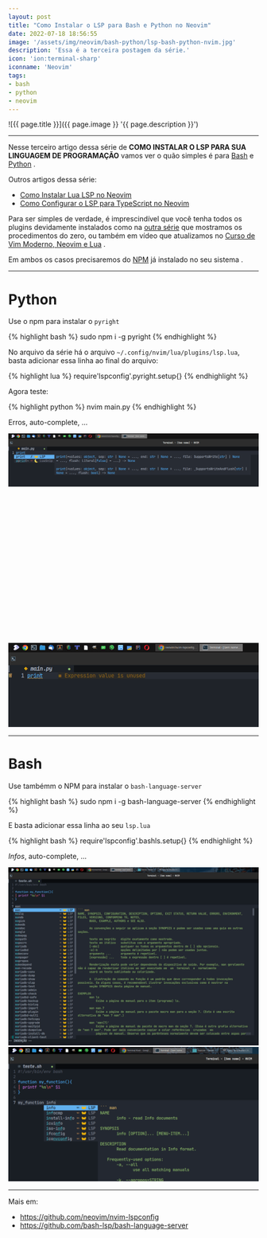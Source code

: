 ```yaml
---
layout: post
title: "Como Instalar o LSP para Bash e Python no Neovim"
date: 2022-07-18 18:56:55
image: '/assets/img/neovim/bash-python/lsp-bash-python-nvim.jpg'
description: 'Essa é a terceira postagem da série.'
icon: 'ion:terminal-sharp'
iconname: 'Neovim'
tags:
- bash
- python
- neovim
---
```


![{{ page.title }}]({{ page.image }} '{{ page.description }}')

---

Nesse terceiro artigo dessa série de **COMO INSTALAR O LSP PARA SUA LINGUAGEM DE PROGRAMAÇÃO** vamos ver o quão simples é para [Bash](https://terminalroot.com.br/tags#bash) e [Python](https://terminalroot.com.br/tags#python) .

Outros artigos dessa série:
+ [Como Instalar Lua LSP no Neovim](https://terminalroot.com.br/2022/06/como-instalar-lua-lsp-no-neovim.html)
+ [Como Configurar o LSP para TypeScript no Neovim](https://terminalroot.com.br/2022/07/como-configurar-o-lsp-para-typescript-no-neovim.html)


Para ser simples de verdade, é imprescindível que você tenha todos os plugins devidamente instalados como na [outra série](https://terminalroot.com.br/2021/11/tudo-sobre-neovim-com-lua-como-customizar-do-zero.html) que mostramos os procedimentos do zero, ou também em vídeo que atualizamos no [Curso de Vim Moderno, Neovim e Lua](https://terminalroot.com.br/vim) .

Em ambos os casos precisaremos do [NPM](https://terminalroot.com.br/2019/11/como-instalar-nodejs-no-linux-e-primeiros-passos.html) já instalado no seu sistema .

---

# Python
Use o npm para instalar o `pyright`

{% highlight bash %}
sudo npm i -g pyright
{% endhighlight %}

No arquivo da série há o arquivo `~/.config/nvim/lua/plugins/lsp.lua`, basta adicionar essa linha ao final do arquivo:

{% highlight lua %}
require'lspconfig'.pyright.setup{}
{% endhighlight %}

Agora teste:

{% highlight python %}
nvim main.py
{% endhighlight %}

Erros, auto-complete, ...

![Python Image 1](/assets/img/neovim/bash-python/py1.png "Python Image 1") 


<!-- SQUARE - GAMES ROOT -->
<script async src="//pagead2.googlesyndication.com/pagead/js/adsbygoogle.js"></script>
<ins class="adsbygoogle"
style="display:inline-block;width:336px;height:280px"
data-ad-client="ca-pub-2838251107855362"
data-ad-slot="5351066970"></ins>
<script>
(adsbygoogle = window.adsbygoogle || []).push({});
</script>

![Python Image 2](/assets/img/neovim/bash-python/py2.png "Python Image 2") 

---

# Bash
Use tambémm o NPM para instalar o `bash-language-server` 

{% highlight bash %}
sudo npm i -g bash-language-server
{% endhighlight %}

E basta adicionar essa linha ao seu `lsp.lua`

{% highlight bash %}
require'lspconfig'.bashls.setup{}
{% endhighlight %}

*Infos*, auto-complete, ...

![Bash Image 1](/assets/img/neovim/bash-python/sh1.png "Bash Image 1") 
![Bash Image 2](/assets/img/neovim/bash-python/sh2.png "Bash Image 2") 

---

Mais em: 
+ <https://github.com/neovim/nvim-lspconfig>
+ <https://github.com/bash-lsp/bash-language-server>


